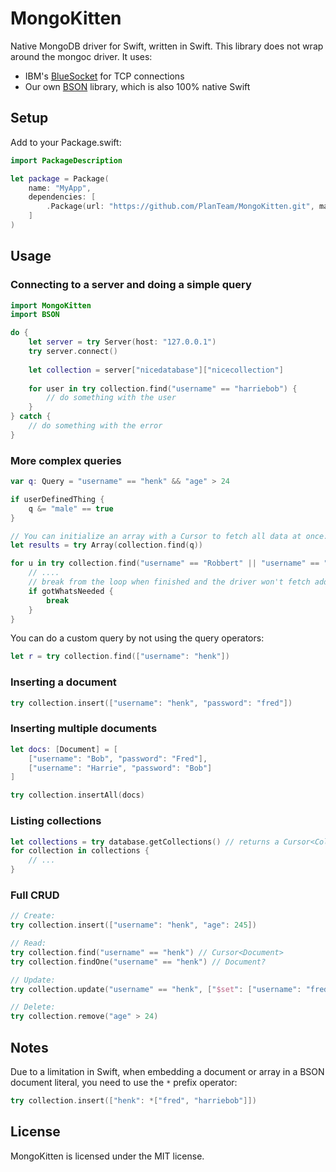 # MongoKitten

Native MongoDB driver for Swift, written in Swift. This library does not wrap around the mongoc driver. It uses:

- IBM's [BlueSocket](https://github.com/IBM-Swift/BlueSocket) for TCP connections
- Our own [BSON](https://github.com/PlanTeam/BSON) library, which is also 100% native Swift

## Setup

Add to your Package.swift:

```swift
import PackageDescription

let package = Package(
	name: "MyApp",
	dependencies: [
		.Package(url: "https://github.com/PlanTeam/MongoKitten.git", majorVersion: 0)
	]
)
```

## Usage

### Connecting to a server and doing a simple query

```swift
import MongoKitten
import BSON

do {
	let server = try Server(host: "127.0.0.1")
	try server.connect()
	
	let collection = server["nicedatabase"]["nicecollection"]
	
	for user in try collection.find("username" == "harriebob") {
		// do something with the user
	}
} catch {
	// do something with the error
}
```

### More complex queries
```swift
var q: Query = "username" == "henk" && "age" > 24

if userDefinedThing {
	q &= "male" == true
}

// You can initialize an array with a Cursor to fetch all data at once:
let results = try Array(collection.find(q))
```

```swift
for u in try collection.find("username" == "Robbert" || "username" == "Joannis") {
	// ....
	// break from the loop when finished and the driver won't fetch additional data:
	if gotWhatsNeeded {
		break
	}
}
```

You can do a custom query by not using the query operators:

```swift
let r = try collection.find(["username": "henk"])
```

### Inserting a document

```swift
try collection.insert(["username": "henk", "password": "fred"])
```

### Inserting multiple documents

```swift
let docs: [Document] = [
	["username": "Bob", "password": "Fred"],
	["username": "Harrie", "password": "Bob"]
]

try collection.insertAll(docs)
```

### Listing collections

```swift
let collections = try database.getCollections() // returns a Cursor<Collection>
for collection in collections {
	// ...
}
```

### Full CRUD

```swift
// Create:
try collection.insert(["username": "henk", "age": 245])

// Read:
try collection.find("username" == "henk") // Cursor<Document>
try collection.findOne("username" == "henk") // Document?

// Update:
try collection.update("username" == "henk", ["$set": ["username": "fred"]], flags: [.Upsert])

// Delete:
try collection.remove("age" > 24)
```

## Notes

Due to a limitation in Swift, when embedding a document or array in a BSON document literal, you need to use the `*` prefix operator:

```swift
try collection.insert(["henk": *["fred", "harriebob"]])
```

## License

MongoKitten is licensed under the MIT license.